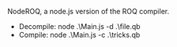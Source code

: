 NodeROQ, a node.js version of the ROQ compiler.

- Decompile: node .\Main.js -d .\file.qb
- Compile: node .\Main.js -c .\tricks.qb